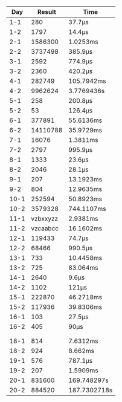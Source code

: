 | Day  | Result   | Time       |
| ---- | -------- | ---------- |
| 1-1  | 280      | 37.7µs     |
| 1-2  | 1797     | 14.4µs     |
| 2-1  | 1586300  | 1.0253ms   |
| 2-2  | 3737498  | 385.9µs    |
| 3-1  | 2592     | 774.9µs    |
| 3-2  | 2360     | 420.2µs    |
| 4-1  | 282749   | 105.7942ms |
| 4-2  | 9962624  | 3.7769436s |
| 5-1  | 258      | 200.8µs    |
| 5-2  | 53       | 126.4µs    |
| 6-1  | 377891   | 55.6136ms  |
| 6-2  | 14110788 | 35.9729ms  |
| 7-1  | 16076    | 1.3811ms   |
| 7-2  | 2797     | 995.9µs    |
| 8-1  | 1333     | 23.6µs     |
| 8-2  | 2046     | 28.1µs     |
| 9-1  | 207      | 13.1923ms  |
| 9-2  | 804      | 12.9635ms  |
| 10-1 | 252594   | 50.8923ms  |
| 10-2 | 3579328  | 744.1107ms |
| 11-1 | vzbxxyzz | 2.9381ms   |
| 11-2 | vzcaabcc | 16.1602ms  |
| 12-1 | 119433   | 74.7µs     |
| 12-2 | 68466    | 990.5µs    |
| 13-1 | 733      | 10.4458ms  |
| 13-2 | 725      | 83.064ms   |
| 14-1 | 2640     | 9.6µs      |
| 14-2 | 1102     | 121µs      |
| 15-1 | 222870   | 46.2718ms  |
| 15-2 | 117936   | 39.8306ms  |
| 16-1 | 103      | 27.5µs     |
| 16-2 | 405      | 90µs       |
|      |          |            |
|      |          |            |
| 18-1 | 814      | 7.6312ms   |
| 18-2 | 924      | 8.662ms    |
| 19-1 | 576 | 787.1µs |
| 19-2 | 207 | 1.5909ms |
| 20-1 | 831600 | 169.748297s |
| 20-2 | 884520 | 187.7302718s |
